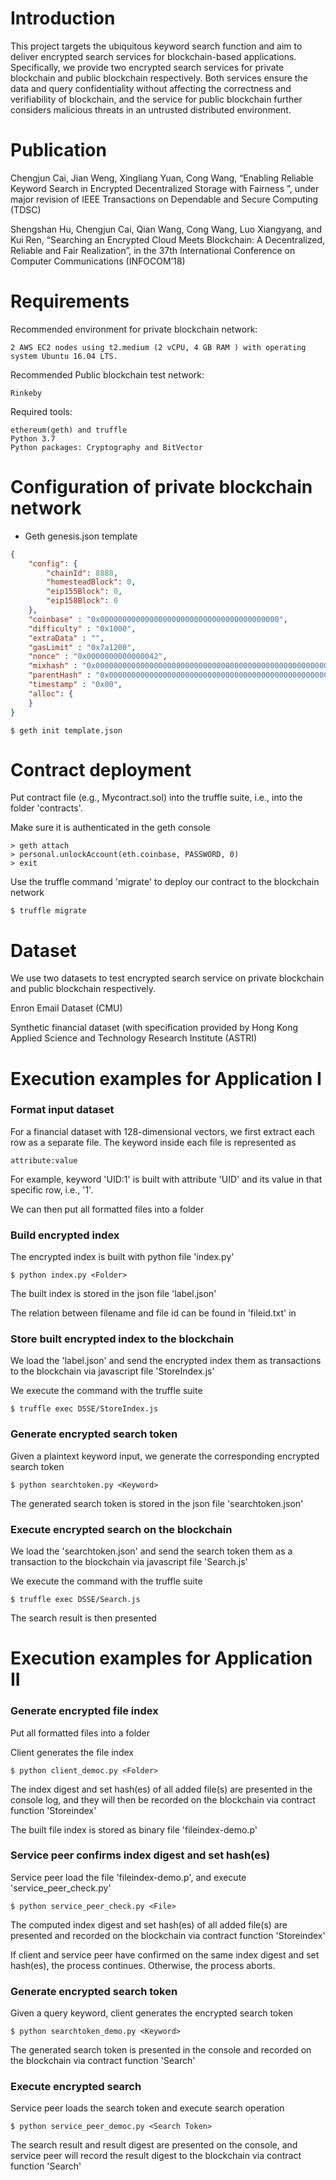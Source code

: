 # Introduction
This project targets the ubiquitous keyword search function and aim to deliver encrypted search services for blockchain-based applications. Specifically, we provide two encrypted search services for private blockchain and public blockchain respectively. Both services ensure the data and query confidentiality without affecting the correctness and verifiability of blockchain, and the service for public blockchain further considers malicious threats in an untrusted distributed environment.

# Publication
Chengjun Cai, Jian Weng, Xingliang Yuan, Cong Wang, “Enabling Reliable Keyword Search in Encrypted Decentralized Storage with Fairness ”, under major revision of IEEE Transactions on Dependable and Secure Computing (TDSC)

Shengshan Hu, Chengjun Cai, Qian Wang, Cong Wang, Luo Xiangyang, and Kui Ren, “Searching an Encrypted Cloud Meets Blockchain: A Decentralized, Reliable and Fair Realization”, in the 37th International Conference on Computer Communications (INFOCOM’18)



# Requirements
Recommended environment for private blockchain network: 

    2 AWS EC2 nodes using t2.medium (2 vCPU, 4 GB RAM ) with operating system Ubuntu 16.04 LTS.

Recommended Public blockchain test network:

    Rinkeby

Required tools:

    ethereum(geth) and truffle
    Python 3.7 
    Python packages: Cryptography and BitVector

# Configuration of private blockchain network
  * Geth genesis.json template

```json
{
    "config": {
        "chainId": 8888,
        "homesteadBlock": 0,    
        "eip155Block": 0,
        "eip158Block": 0
    },
    "coinbase" : "0x0000000000000000000000000000000000000000",
    "difficulty" : "0x1000",
    "extraData" : "",
    "gasLimit" : "0x7a1200",
    "nonce" : "0x0000000000000042",
    "mixhash" : "0x0000000000000000000000000000000000000000000000000000000000000000",
    "parentHash" : "0x0000000000000000000000000000000000000000000000000000000000000000",
    "timestamp" : "0x00",
    "alloc": {
    }
}
```

    $ geth init template.json

# Contract deployment

Put contract file (e.g., Mycontract.sol) into the truffle suite, i.e., into the folder 'contracts'. 

Make sure it is authenticated in the geth console 
    
    > geth attach
    > personal.unlockAccount(eth.coinbase, PASSWORD, 0)
    > exit

Use the truffle command 'migrate' to deploy our contract to the blockchain network

    $ truffle migrate 


# Dataset
We use two datasets to test encrypted search service on private blockchain and public blockchain respectively.

Enron Email Dataset (CMU)

Synthetic financial dataset (with specification provided by Hong Kong Applied Science and Technology Research Institute (ASTRI)

# Execution examples for Application I

### Format input dataset

For a financial dataset with 128-dimensional vectors, we first extract each row as a separate file. The keyword inside each file is represented as
    
    attribute:value

For example, keyword 'UID:1' is built with attribute 'UID' and its value in that specific row, i.e., '1'.

We can then put all formatted files into a folder

### Build encrypted index    

The encrypted index is built with python file 'index.py'

    $ python index.py <Folder> 

The built index is stored in the json file 'label.json'

The relation between filename and file id can be found in 'fileid.txt' in <Folder>

### Store built encrypted index to the blockchain

We load the 'label.json' and send the encrypted index them as transactions to the blockchain via javascript file 'StoreIndex.js'

We execute the command with the truffle suite 

    $ truffle exec DSSE/StoreIndex.js

### Generate encrypted search token

Given a plaintext keyword input, we generate the corresponding encrypted search token
    
    $ python searchtoken.py <Keyword>

The generated search token is stored in the json file 'searchtoken.json'

### Execute encrypted search on the blockchain

We load the 'searchtoken.json' and send the search token them as a transaction to the blockchain via javascript file 'Search.js'

We execute the command with the truffle suite

    $ truffle exec DSSE/Search.js

The search result is then presented

# Execution examples for Application II

### Generate encrypted file index

Put all formatted files into a folder

Client generates the file index

    $ python client_democ.py <Folder> 

The index digest and set hash(es) of all added file(s) are presented in the console log, and they will then be recorded on the blockchain via contract function 'Storeindex' 

The built file index is stored as binary file 'fileindex-demo.p'

### Service peer confirms index digest and set hash(es) 

Service peer load the file 'fileindex-demo.p', and execute 'service_peer_check.py' 

    $ python service_peer_check.py <File>

The computed index digest and set hash(es) of all added file(s) are presented and  recorded on the blockchain via contract function 'Storeindex'

If client and service peer have confirmed on the same index digest and set hash(es), the process continues. Otherwise, the process aborts. 

### Generate encrypted search token 

Given a query keyword, client generates the encrypted search token

    $ python searchtoken_demo.py <Keyword>

The generated search token is presented in the console and recorded on the blockchain via contract function 'Search'

### Execute encrypted search 

Service peer loads the search token and execute search operation

    $ python service_peer_democ.py <Search Token>

The search result and result digest are presented on the console, and service peer will record the result digest to the blockchain via contract function 'Search'
